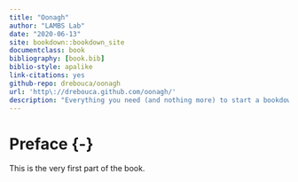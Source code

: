 ```yaml
--- 
title: "Oonagh"
author: "LAMBS Lab"
date: "2020-06-13"
site: bookdown::bookdown_site
documentclass: book
bibliography: [book.bib]
biblio-style: apalike
link-citations: yes
github-repo: drebouca/oonagh
url: 'http\://drebouca.github.com/oonagh/'
description: "Everything you need (and nothing more) to start a bookdown book."
---
```


# Preface {-}

This is the very first part of the book.
